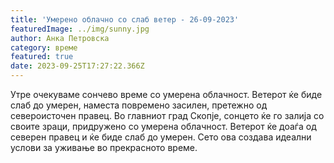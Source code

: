 ```yaml
---
title: 'Умерено облачно со слаб ветер - 26-09-2023'
featuredImage: ../img/sunny.jpg
author: Анка Петровска
category: време
featured: true
date: 2023-09-25T17:27:22.366Z
---
```

Утре очекуваме сончево време со умерена облачност. Ветерот ќе биде слаб до умерен, наместа повремено засилен, претежно од североисточен правец. Во главниот град Скопје, сонцето ќе го залија со своите зраци, придружено со умерена облачност. Ветерот ќе доаѓа од северен правец и ќе биде слаб до умерен. Сето ова создава идеални услови за уживање во прекрасното време.